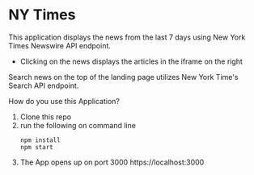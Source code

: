 # NY Times 

This application displays the news from the last 7 days using New York Times Newswire API endpoint.
  - Clicking on the news displays the articles in the iframe on the right

Search news on the top of the landing page utilizes New York Time's Search API endpoint.

How do you use this Application?
  1. Clone this repo
  2. run the following on command line 
      ```
      npm install
      npm start
      ```
  3. The App opens up on port 3000
      https://localhost:3000
